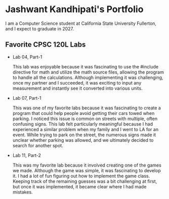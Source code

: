 # Jashwant Kandhipati's Portfolio

I am a Computer Science student at California State University Fullerton, and I expect to graduate in 2027.

## Favorite CPSC 120L Labs

* Lab 04, Part-1
  
  This lab was enjoyable because it was fascinating to use the #include directive for math and utilize the math source files,
allowing the program to handle all the calculations. Although implementing it was challenging, once my partner and I succeeded,
it was exciting to input any measurement and instantly see it converted into various units.
  
* Lab 07, Part-1

  This was one of my favorite labs because it was fascinating to create a program that could help people avoid getting their cars
towed when parking. I noticed this issue is common on streets with multiple, often confusing signs. This lab felt particularly
meaningful because I had experienced a similar problem when my family and I went to LA for an event. While trying to park on the
street, the numerous signs made it unclear whether parking was allowed, and we ultimately decided to search for another spot.

* Lab 11, Part-2

  This was my favorite lab because it involved creating one of the games we made. Although the game was simple, it was fascinating
to develop it. I had a lot of fun figuring out how to implement the game class. Keeping track of the remaining guesses was a bit
challenging at first, but once it was implemented, it became clear where I had made mistakes.

